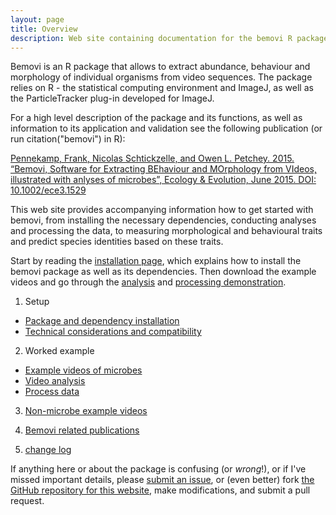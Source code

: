 ```yaml
---
layout: page
title: Overview
description: Web site containing documentation for the bemovi R package
---
```


Bemovi is an R package that allows to extract abundance, behaviour and morphology of individual 
organisms from video sequences. The package relies on R - the statistical computing environment
and ImageJ, as well as the ParticleTracker plug-in developed for ImageJ. 

For a high level description of the package and its functions, as well as information to its application and validation see the following publication (or run citation("bemovi") in R): 

[Pennekamp, Frank, Nicolas Schtickzelle, and Owen L. Petchey. 2015. 
“Bemovi, Software for Extracting BEhaviour and MOrphology from VIdeos, illustrated with anlyses of microbes”, Ecology & Evolution, June 2015. DOI: 10.1002/ece3.1529](http://onlinelibrary.wiley.com/doi/10.1002/ece3.1529/abstract)

This web site provides accompanying information how to get started with bemovi, from
installing the necessary dependencies, conducting analyses and processing the data, to measuring morphological and behavioural traits and predict species identities based on these traits. 

Start by reading the [installation page](pages/installation.html), which
explains how to install the bemovi package as well as its dependencies. Then download the
example videos and  go through the [analysis](pages/analysis.html) and [processing demonstration](pages/processing.html). 

1. Setup
+ [Package and dependency installation](pages/installation.html)
+ [Technical considerations and compatibility](pages/tech_specs.html)
    
2. Worked example
+ [Example videos of microbes](pages/example.html)
+ [Video analysis](pages/analysis.html)
+ [Process data](pages/processing.html)
     
3. [Non-microbe example videos](pages/other_models.html)

4. [Bemovi related publications](pages/pubs.html)

5. [change log](pages/change_log.html)


  
If anything here or about the package is confusing (or _wrong_!), or if I've missed
important details, please [submit an issue](https://github.com/pennekampster/bemovi/issues), or (even
better) fork [the GitHub repository for this website](http://github.com/pennekampster/bemovi),
make modifications, and submit a pull request.